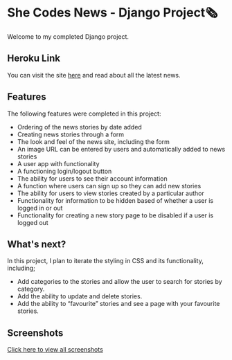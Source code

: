 # She Codes News - Django Project🗞️

Welcome to my completed Django project.

## Heroku Link

You can visit the site [here](https://blooming-hollows-48799.herokuapp.com/) and read about all the latest news.


## Features
The following features were completed in this project:

- Ordering of the news stories by date added
- Creating news stories through a form
- The look and feel of the news site, including the form
- An image URL can be entered by users and automatically added to news stories
- A user app with functionality
- A functioning login/logout button
- The ability for users to see their account information
- A function where users can sign up so they can add new stories
- The ability for users to view stories created by a particular author
- Functionality for information to be hidden based of whether a user is logged in or out
- Functionality for creating a new story page to be disabled if a user is logged out

## What's next?
In this project, I plan to iterate the styling in CSS and its functionality, including;
- Add categories to the stories and allow the user to search for stories by category.
- Add the ability to update and delete stories.
- Add the ability to “favourite” stories and see a page with your favourite stories.

## Screenshots
[Click here to view all screenshots](https://github.com/SheCodesAus/she-codes-django-news-project-Sarahbrod/tree/main/Screenshots)
